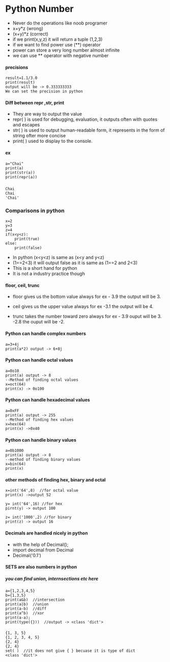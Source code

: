 # Python Number

 - Never do the operations like noob programer
 - x+y*z (wrong)
 - (x+y)*z (correct)
 - if we print(x,y,z) it will return a tuple (1,2,3)
 - if we want to find power use (**) operator
 - power can store a very long number almost infinite
 - we can use ** operator with negative number

 #### precisions
    result=1.1/3.0
    print(result)
    output will be -> 0.333333333
    We can set the precision in python

#### Diff between repr ,str, print

- They are way to output the value
- repr( ) is used for debugging, evaluation, it outputs often with quotes and escapes
- str( ) is used to output human-readable form, it represents in the form of string ofter more concise
- print( ) used to display to the console.

#### ex
    a="Chai"
    print(a)
    print(str(a))
    print(repr(a))

#####
    Chai
    Chai
    'Chai'

### Comparisons in python
    x=2
    y=3
    z=4
    if(x<y<z):
        print(true)
    else:
        print(false)

- In python (x<y<z) is same as (x<y and y<z)
- (1==2<3) it will output false as it is same as (1==2 and 2<3) 
- This is a short hand for python
- It is not a industry practice though  


#### floor, ceil, trunc

- floor gives us the bottom value always for ex - 3.9 the output will be 3.

- ceil gives us the upper value always for ex -3.1 the output will be 4.

- trunc takes the number toward zero always for ex - 3.9 ouput will be 3. -2.8 the ouput will be -2.


#### Python can handle complex numbers
    a=3+4j
    print(a*2) output -> 6+8j


#### Python can handle octal values
    a=0o10
    print(a) output -> 8
    --Method of finding octal values
    x=oct(64)
    print(x) -> 0o100
#### Python can handle hexadecimal values
    a=0xFF
    print(a) output -> 255
    --Method of finding hex values
    x=hex(64)
    print(x) ->0x40
#### Python can handle binary values
    a=0b1000
    print(a) output -> 8
    --method of finding binary values
    x=bin(64)
    print(x)

#### other methods of finding hex, binary and octal
    x=int('64',8)  //for octal value
    print(x) ->output 52 

    y= int('64',16) //for hex
    pirnt(y) -> output 100

    z= int('1000',2) //for binary
    print(z) -> output 16


#### Decimals are handled nicely in python 
- with the help of Decimal();
- import decimal from Decimal 
- Decimal('0.1')

    
#### SETS  are also numbers in python

##### you can find union, internsections etc here
    a={1,2,3,4,5}
    b={1,3,5}
    print(a&b)  //intersection
    print(a|b)  //union
    print(a-b)  //diff
    print(a^b)  //xor
    print(a-a);
    print(type({}))  //output -> <class 'dict'>

####
    {1, 3, 5}
    {1, 2, 3, 4, 5}
    {2, 4}
    {2, 4}
    set( )  //it does not give { } becuase it is type of dict
    <class 'dict'>

